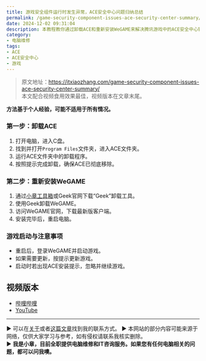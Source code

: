 ```yaml
---
title: 游戏安全组件运行时发生异常，ACE安全中心问题归纳总结
permalink: /game-security-component-issues-ace-security-center-summary/
date: 2024-12-02 09:31:04
description: 本教程教你通过卸载ACE和重新安装WeGAME来解决腾讯游戏中的ACE安全中心错误，步骤简单易懂，适合普通用户操作。
category:
- 电脑维修
tags:
- ACE
- ACE安全中心
- 游戏
---
```


> 原文地址：<https://itxiaozhang.com/game-security-component-issues-ace-security-center-summary/>  
> 本文配合视频食用效果最佳，视频版本在文章末尾。

**方法基于个人经验，可能不适用于所有情况。**

### 第一步：卸载ACE

1. 打开电脑，进入C盘。
2. 找到并打开`Program Files`文件夹，进入ACE文件夹。
3. 运行ACE文件夹中的卸载程序。
4. 按照提示完成卸载，确保ACE已彻底移除。

### 第二步：重新安装WeGAME

1. 通过[小章工具箱](https://zhang9.com/)或Geek官网下载“Geek”卸载工具。
2. 使用Geek卸载WeGAME。
3. 访问WeGAME官网，下载最新版客户端。
4. 安装完毕后，重启电脑。

### 游戏启动与注意事项

- 重启后，登录WeGAME并启动游戏。
- 如果需要更新，按提示更新游戏。
- 启动时若出现ACE安装提示，忽略并继续游戏。

## 视频版本

- [哔哩哔哩](https://www.bilibili.com/video/BV1iiz4YrEqY/)
- [YouTube](https://youtu.be/fTRr9XGZQPo)

---
▶ 可以在[关于](https://itxiaozhang.com/about/)或者[这篇文章](https://itxiaozhang.com/about-computer-repair-services-with-me/)找到我的联系方式。
▶ 本网站的部分内容可能来源于网络，仅供大家学习与参考，如有侵权请联系我核实删除。  
▶ **我是小章，目前全职提供电脑维修和IT咨询服务。如果您有任何电脑相关的问题，都可以问我噢。**  
